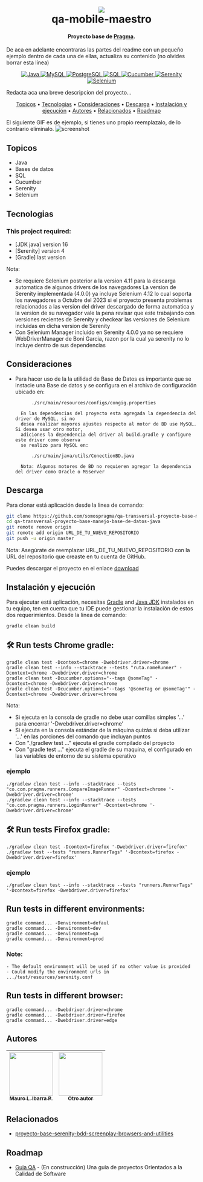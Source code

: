 <h1 align="center">
  <br>
  <a href="http://www.amitmerchant.com/electron-markdownify"><img src="https://f.hubspotusercontent20.net/hubfs/2829524/Copia%20de%20LOGOTIPO_original-2.png"></a>
  <br>
  qa-mobile-maestro
  <br>
</h1>

<h4 align="center">Proyecto base de <a href="https://github.com/karatelabs/karate" target="_blank">Pragma</a>.</h4>

De aca en adelante encontraras las partes del readme con un pequeño ejemplo dentro de cada una de ellas, actualiza su contenido (no olvides borrar esta línea)

<p align="center">
  <a href="https://www.oracle.com/java/technologies/javase-jdk11-downloads.html">
    <img src="https://img.shields.io/badge/Java-11+-orange.svg" alt="Java">
  </a>
  <a href="https://www.mysql.com/">
    <img src="https://img.shields.io/badge/Database-MySQL-blue.svg" alt="MySQL">
  </a>
  <a href="https://www.postgresql.org/">
    <img src="https://img.shields.io/badge/Database-PostgreSQL-blue.svg" alt="PostgreSQL">
  </a>
  <a href="https://www.w3schools.com/sql/">
    <img src="https://img.shields.io/badge/SQL-Fundamentals-lightgrey.svg" alt="SQL">
  </a>
  <a href="https://cucumber.io/">
    <img src="https://img.shields.io/badge/Cucumber-BDD-green.svg" alt="Cucumber">
  </a>
  <a href="https://serenity-bdd.info/">
    <img src="https://img.shields.io/badge/Serenity-Reporting-blueviolet.svg" alt="Serenity">
  </a>
  <a href="https://www.selenium.dev/">
    <img src="https://img.shields.io/badge/Selenium-Web_Testing-brightgreen.svg" alt="Selenium">
  </a>
</p>

Redacta aca una breve descripcion del proyecto...

<p align="center">
  <a href="#topicos">Topicos</a> •
  <a href="#tecnologias">Tecnologias</a> •
  <a href="#consideraciones">Consideraciones</a> •
  <a href="#descarga">Descarga</a> •
  <a href="#instalación-y-ejecución">Instalación y ejecución</a> •
  <a href="#autores">Autores</a> •
  <a href="#relacionados">Relacionados</a> •
  <a href="#roadmap">Roadmap</a>
</p>

El siguiente GIF es de ejemplo, si tienes uno propio reemplazalo, de lo contrario eliminalo.
![screenshot](https://raw.githubusercontent.com/amitmerchant1990/electron-markdownify/master/app/img/markdownify.gif)

## Topicos

* Java
* Bases de datos
* SQL
* Cucumber
* Serenity
* Selenium

## Tecnologias
### This project required:
- [JDK java] version 16
- [Serenity] version 4
- [Gradle] last version

Nota: 
*   Se requiere Selenium posterior a la version 4.11 para la descarga automatica de algunos drivers de los navegadores
    La version de Serenity implementada (4.0.0) ya incluye Selenium 4.12 lo cual soporta los navegadores a Octubre del 2023
    si el proyecto presenta problemas relacionados a las version del driver descargado de forma automatica y la version de su 
    navegador vale la pena revisar que este trabajando con versiones recientes de Serenity y checkear las versiones de Selenium
    incluidas en dicha version de Serenity
*   Con Selenium Manager incluido en Serenity 4.0.0 ya no se requiere WebDriverManager de Boni Garcia, razon por la cual ya
    serenity no lo incluye dentro de sus dependencias

## Consideraciones
- Para hacer uso de la la utilidad de Base de Datos es importante 
        que se instacie una Base de datos y se configura en el archivo de configuración ubicado en:

            ./src/main/resources/configs/congig.properties

        En las dependencias del proyecto esta agregada la dependencia del driver de MySQL, si no 
        desea realizar mayores ajustes respecto al motor de BD use MySQL. Si desea usar otro motor, 
        adiciones la dependencia del driver al build.gradle y configure este driver como observa 
        se realizo para MySQL en: 
    
            ./src/main/java/utils/ConectionBD.java
        
        Nota: Algunos motores de BD no requieren agregar la dependencia del driver como Oracle o MSserver

## Descarga
Para clonar está aplicación desde la linea de comando:

```bash
git clone https://github.com/somospragma/qa-transversal-proyecto-base-manejo-base-de-datos-java
cd qa-transversal-proyecto-base-manejo-base-de-datos-java
git remote remove origin
git remote add origin URL_DE_TU_NUEVO_REPOSITORIO
git push -u origin master
```
Nota: Asegúrate de reemplazar URL_DE_TU_NUEVO_REPOSITORIO con la URL del repositorio que creaste en tu cuenta de GitHub.

Puedes descargar el proyecto en el enlace [download](https://github.com/somospragma/qa-transversal-proyecto-base-manejo-base-de-datos-java) 

## Instalación y ejecución

Para ejecutar está aplicación, necesitas [Gradle](https://gradle.org/install) and [Java JDK](https://www.oracle.com/java/technologies/downloads/) instalados en tu equipo, ten en cuenta que tu IDE puede gestionar la instalación de estos dos requerimientos. Desde la linea de comando:

```
gradle clean build
```

##  🛠️ Run tests Chrome gradle:
```
gradle clean test -Dcontext=chrome -Dwebdriver.driver=chrome
gradle clean test --info --stacktrace --tests "ruta.nameRunner" -Dcontext=chrome -Dwebdriver.driver=chrome
gradle clean test -Dcucumber.options="--tags @someTag" -Dcontext=chrome -Dwebdriver.driver=chrome
gradle clean test -Dcucumber.options="--tags '@someTag or @someTag'" -Dcontext=chrome -Dwebdriver.driver=chrome
```

Nota:

*   Si ejecuta en la consola de gradle no debe usar comillas simples '...' para encerrar '-Dwebdriver.driver=chrome'
*   Si ejecuta en la consola estándar de la máquina quizás si deba utilizar '...' en las porciones del comando que incluyan puntos
*   Con "./gradlew test ..." ejecuta el gradle compilado del proyecto
*   Con "gradle test ..." ejecuta el gradle de su maquina, el configurado en las variables de entorno de su sistema operativo


### ejemplo
```
./gradlew clean test --info --stacktrace --tests "co.com.pragma.runners.CompareImageRunner" -Dcontext=chrome '-Dwebdriver.driver=chrome'
./gradlew clean test --info --stacktrace --tests "co.com.pragma.runners.LoginRunner" -Dcontext=chrome '-Dwebdriver.driver=chrome'
```


##  🛠️ Run tests Firefox gradle:
```
./gradlew clean test -Dcontext=firefox '-Dwebdriver.driver=firefox'
./gradlew test --tests "runners.RunnerTags" '-Dcontext=firefox -Dwebdriver.driver=firefox'
```
### ejemplo
```
./gradlew clean test --info --stacktrace --tests "runners.RunnerTags" '-Dcontext=firefox -Dwebdriver.driver=firefox'
```

## **Run tests in different environments:**
```
gradle command... -Denvironment=defaul
gradle command... -Denvironment=dev
gradle command... -Denvironment=qa
gradle command... -Denvironment=prod
```
### Note: 
    - The default environment will be used if no other value is provided
    - Could modify the environment urls in .../test/resources/serenity.conf


## **Run tests in different browser:**
```
gradle command... -Dwebdriver.driver=chrome
gradle command... -Dwebdriver.driver=firefox
gradle command... -Dwebdriver.driver=edge
```


## Autores


| [<img src="https://gitlab.com/uploads/-/system/user/avatar/13437423/avatar.png?width=400" width=115><br><sub>Mauro L. Ibarra P.</sub>](https://gitlab.com/mauro.ibarrap) <br/> | [<img src="https://secure.gravatar.com/avatar/23b2db02403d79ebd356e8e8356758ec?s=192&d=identicon" width=115><br><sub>Otro autor</sub>](https://gitlab.com/) | 
:------------------------------------------------------------------------------------------------------------------------------------------------------------------------------:|:---------------------------------------------------------------------------------------------------------------------------------------------------------------------------:|


## Relacionados

- [proyecto-base-serenity-bdd-screenplay-browsers-and-utilities](https://github.com/somospragma/qa-web-proyecto-base-serenity-bdd-screenplay-browsers-and-utilities)


## Roadmap

- [Guia QA](https://github.com/amitmerchant1990/pomolectron) - (En construcción) Una guia de proyectos Orientados a la Calidad de Software


